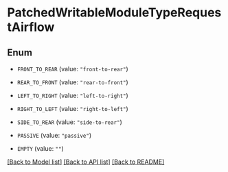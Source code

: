 # PatchedWritableModuleTypeRequestAirflow

## Enum


* `FRONT_TO_REAR` (value: `"front-to-rear"`)

* `REAR_TO_FRONT` (value: `"rear-to-front"`)

* `LEFT_TO_RIGHT` (value: `"left-to-right"`)

* `RIGHT_TO_LEFT` (value: `"right-to-left"`)

* `SIDE_TO_REAR` (value: `"side-to-rear"`)

* `PASSIVE` (value: `"passive"`)

* `EMPTY` (value: `""`)


[[Back to Model list]](../README.md#documentation-for-models) [[Back to API list]](../README.md#documentation-for-api-endpoints) [[Back to README]](../README.md)


